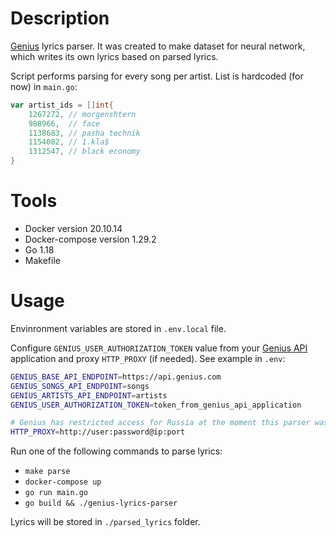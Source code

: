 # Description
[Genius](https://genius.com) lyrics parser. It was created to make dataset for neural network, which writes its own lyrics based on parsed lyrics.

Script performs parsing for every song per artist. List is hardcoded (for now) in `main.go`:

```GO
var artist_ids = []int{
    1267272, // morgenshtern
    988966,  // face
    1138683, // pasha technik
    1154082, // 1.kla$
    1312547, // black economy
}

```

# Tools
- Docker version 20.10.14
- Docker-compose version 1.29.2
- Go 1.18
- Makefile

# Usage
Envinronment variables are stored in `.env.local` file. 

Configure `GENIUS_USER_AUTHORIZATION_TOKEN` value from your [Genius API](https://docs.genius.com//) application and proxy `HTTP_PROXY` (if needed). See example in `.env`:
```bash
GENIUS_BASE_API_ENDPOINT=https://api.genius.com
GENIUS_SONGS_API_ENDPOINT=songs
GENIUS_ARTISTS_API_ENDPOINT=artists
GENIUS_USER_AUTHORIZATION_TOKEN=token_from_genius_api_application

# Genius has restricted access for Russia at the moment this parser was written.
HTTP_PROXY=http://user:password@ip:port

```

Run one of the following commands to parse lyrics:
- `make parse`
- `docker-compose up`
- `go run main.go`
- `go build && ./genius-lyrics-parser`

Lyrics will be stored in `./parsed_lyrics` folder.